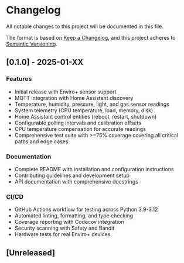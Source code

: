 # Changelog

All notable changes to this project will be documented in this file.

The format is based on [Keep a Changelog](https://keepachangelog.com/en/1.0.0/),
and this project adheres to [Semantic Versioning](https://semver.org/spec/v2.0.0.html).

## [0.1.0] - 2025-01-XX

### Features
- Initial release with Enviro+ sensor support
- MQTT integration with Home Assistant discovery
- Temperature, humidity, pressure, light, and gas sensor readings
- System telemetry (CPU temperature, load, memory, disk)
- Home Assistant control entities (reboot, restart, shutdown)
- Configurable polling intervals and calibration offsets
- CPU temperature compensation for accurate readings
- Comprehensive test suite with >=75% coverage covering all critical paths and edge cases

### Documentation
- Complete README with installation and configuration instructions
- Contributing guidelines and development setup
- API documentation with comprehensive docstrings

### CI/CD
- GitHub Actions workflow for testing across Python 3.9-3.12
- Automated linting, formatting, and type checking
- Coverage reporting with Codecov integration
- Security scanning with Safety and Bandit
- Hardware tests for real Enviro+ devices

## [Unreleased]
